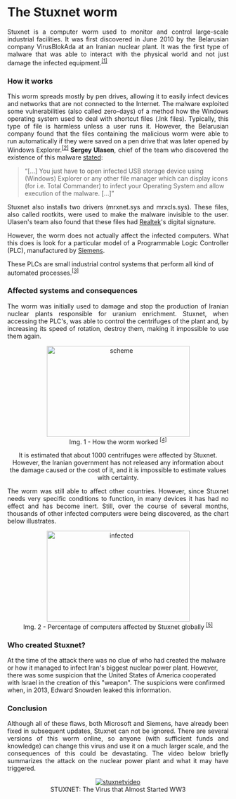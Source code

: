 
# The Stuxnet worm

<p align = "justify">
Stuxnet is a computer worm used to monitor and control large-scale industrial facilities. It was first discovered in June 2010 by the Belarusian company VirusBlokAda at an Iranian nuclear plant. It was the first type of malware that was able to interact with the physical world and not just damage the infected equipment.<sup><a href = https://uk.norton.com/stuxnet>[1]</a></sup>
</p>

### How it works

<p align = "justify">
This worm spreads mostly by pen drives, allowing it to easily infect devices and networks that are not connected to the Internet. The malware exploited some vulnerabilities (also called zero-days) of a method how the Windows operating system used to deal with shortcut files (.lnk files). Typically, this type of file is harmless unless a user runs it. However, the Belarusian company found that the files containing the malicious worm were able to run automatically if they were saved on a pen drive that was later opened by Windows Explorer.<sup><a href = https://www.forbes.com/2010/10/06/iran-nuclear-computer-technology-security-stuxnet-worm.html>[2]</a></sup><b> Sergey Ulasen</b>, chief of the team who discovered the existence of this malware <a href=http://anti-virus.by/en/tempo.shtml> stated</a>:
</p>

> “[...] You just have to open infected USB storage device using (Windows) Explorer or any other file manager which can display icons (for i.e. Total Commander) to infect your Operating System and allow execution of the malware. [...]”

<p align = "justify">
Stuxnet also installs two drivers (mrxnet.sys and mrxcls.sys). These files, also called rootkits, were used to make the malware invisible to the user. Ulasen's team also found that these files had <a href=http://www.realtek.com/> Realtek</a>'s digital signature.
</p>

<p align = "justify">
However, the worm does not actually affect the infected computers. What this does is look for a particular model of a Programmable Logic Controller (PLC), manufactured by <a href=https://www.siemens.com/global/en/home.html> Siemens</a>.
</p>

These PLCs are small industrial control systems that perform all kind of automated processes.<sup><a href=https://krebsonsecurity.com/2010/07/experts-warn-of-new-windows-shortcut-flaw/#more-4045>[3]</a></sup>

### Affected systems and consequences

<p align = "justify">
The worm was initially used to damage and stop the production of Iranian nuclear plants responsible for uranium enrichment. Stuxnet, when accessing the PLC's, was able to control the centrifuges of the plant and, by increasing its speed of rotation, destroy them, making it impossible to use them again.
 </p>
  
<p align="center">
 <img src="http://www.extremetech.com/wp-content/uploads/2015/03/Stuxnet.jpg"  alt = "scheme" height = "207" width = "325">
  <br>
  Img. 1 - How the worm worked
  <sup><a href = http://www.extremetech.com/wp-content/uploads/2015/03/Stuxnet.jpg>[4]</a></sup>
</p>  

<p align="center">
It is estimated that about 1000 centrifuges were affected by Stuxnet. However, the Iranian government has not released any information about the damage caused or the cost of it, and it is impossible to estimate values with certainty.
</p>

<p align="justify">
The worm was still able to affect other countries. However, since Stuxnet needs very specific conditions to function, in many devices it has had no effect and has become inert. Still, over the course of several months, thousands of other infected computers were being discovered, as the chart below illustrates.
</p>

<p align="center">
 <img src="http://www.symantec.com/content/en/us/global/images/threat_writeups/2010-071400-3123-99.1.jpg"  alt = "infected" height = "207" width = "325">
  <br>
  Img. 2 - Percentage of computers affected by Stuxnet globally
  <sup><a href = http://www.symantec.com/content/en/us/global/images/threat_writeups/2010-071400-3123-99.1.jpg>[5]</a></sup>
</p>

### Who created Stuxnet?

At the time of the attack there was no clue of who had created the malware or how it managed to infect Iran's biggest nuclear power plant. However, there was some suspicion that the United States of America cooperated with Israel in the creation of this "weapon". The suspicions were confirmed when, in 2013, Edward Snowden leaked this information. 

### Conclusion

<p align = "justify">
Although all of these flaws, both Microsoft and Siemens, have already been fixed in subsequent updates, Stuxnet can not be ignored. There are several versions of this worm online, so anyone (with sufficient funds and knowledge) can change this virus and use it on a much larger scale, and the consequences of this could be devastating. The video below briefly summarizes the attack on the nuclear power plant and what it may have triggered.
</p>

<p align = "center">
<a href="http://www.youtube.com/watch?feature=player_embedded&v=7g0pi4J8auQ" target="_blank">
<img src="http://img.youtube.com/vi/7g0pi4J8auQ/0.jpg" alt="stuxnetvideo"/></a>
 <br>
  STUXNET: The Virus that Almost Started WW3
</p>

